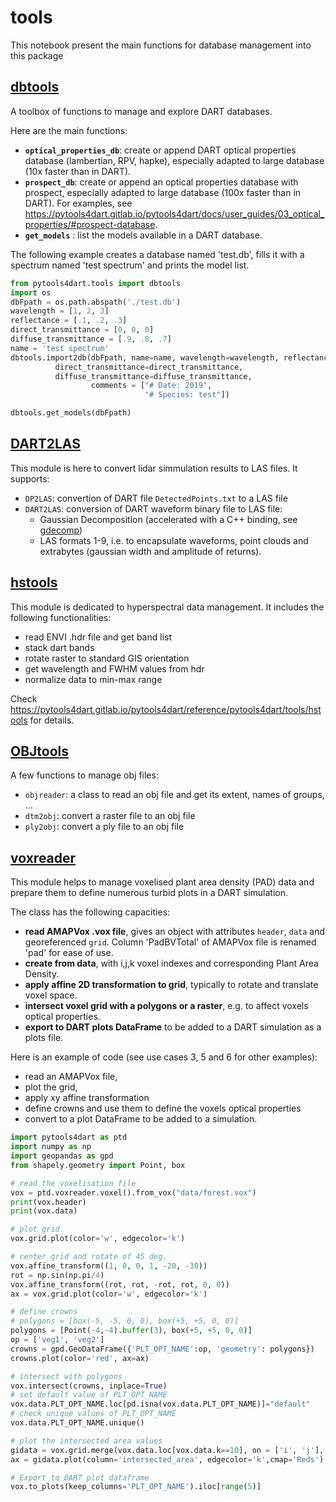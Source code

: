 # tools
This notebook present the main functions for database management into this
package

## [dbtools](https://pytools4dart.gitlab.io/pytools4dart/reference/pytools4dart/tools/dbtools/)

A toolbox of functions to manage and explore DART databases. 

Here are the main functions:

- **`optical_properties_db`**: create or append DART optical properties database (lambertian, RPV, hapke), especially adapted to large database (10x faster than in DART).
- **`prospect_db`**: create or append an optical properties database with prospect, 
especially adapted to large database (100x faster than in DART). 
For examples, see https://pytools4dart.gitlab.io/pytools4dart/docs/user_guides/03_optical_properties/#prospect-database.
- **`get_models`** : list the models available in a DART database.

The following example creates a database named 'test.db', fills it with a spectrum named 'test spectrum'
and prints the model list.

```python
from pytools4dart.tools import dbtools
import os
dbFpath = os.path.abspath('./test.db')
wavelength = [1, 2, 3]
reflectance = [.1, .2, .3]
direct_transmittance = [0, 0, 0]
diffuse_transmittance = [.9, .8, .7]
name = 'test spectrum'
dbtools.import2db(dbFpath, name=name, wavelength=wavelength, reflectance=reflectance,
          direct_transmittance=direct_transmittance, 
          diffuse_transmittance=diffuse_transmittance,
                  comments = ["# Date: 2019",
                              "# Species: test"])

dbtools.get_models(dbFpath)
```

## [DART2LAS](https://pytools4dart.gitlab.io/pytools4dart/reference/pytools4dart/tools/DART2LAS/DART2LAS)

This module is here to convert lidar simmulation results to LAS files.
It supports:
- `DP2LAS`: convertion of DART file `DetectedPoints.txt` to a LAS file 
- `DART2LAS`: conversion of DART waveform binary file to LAS file:
    - Gaussian Decomposition (accelerated with a C++ binding, see [gdecomp](https://gitlab.com/pytools4dart/gdecomp))
    - LAS formats 1-9, i.e. to encapsulate waveforms, point clouds and extrabytes (gaussian width and amplitude of returns).


## [hstools](https://pytools4dart.gitlab.io/pytools4dart/reference/pytools4dart/tools/hstools)

This module is dedicated to hyperspectral data management. It includes the following functionalities:

- read ENVI .hdr file and get band list
- stack dart bands
- rotate raster to standard GIS orientation
- get wavelength and FWHM values from hdr
- normalize data to min-max range

Check https://pytools4dart.gitlab.io/pytools4dart/reference/pytools4dart/tools/hstools for details.

## [OBJtools](https://pytools4dart.gitlab.io/pytools4dart/reference/pytools4dart/tools/OBJtools)

A few functions to manage obj files:
- `objreader`: a class to read an obj file and get its extent, names of groups, ...
- `dtm2obj`: convert a raster file to an obj file
- `ply2obj`: convert a ply file to an obj file

## [voxreader](https://pytools4dart.gitlab.io/pytools4dart/reference/pytools4dart/tools/voxreader)

This module helps to manage voxelised plant area density (PAD) data 
and prepare them to define numerous turbid plots in a DART simulation.

The class has the following capacities:
- **read AMAPVox .vox file**, gives an object with attributes `header`, `data` and georeferenced `grid`.
Column 'PadBVTotal' of AMAPVox file is renamed 'pad' for ease of use.
- **create from data**, with i,j,k voxel indexes and corresponding Plant Area Density. 
- **apply affine 2D transformation to grid**, typically to rotate and translate voxel space. 
- **intersect voxel grid with a polygons or a raster**, e.g. to affect voxels optical properties.
- **export to DART plots DataFrame** to be added to a DART simulation as a plots file.

Here is an example of code (see use cases 3, 5 and 6 for other examples):
 - read an AMAPVox file,
 - plot the grid, 
 - apply xy affine transformation
 - define crowns and use them to define the voxels optical properties
 - convert to a plot DataFrame to be added to a simulation.
 
```python
import pytools4dart as ptd
import numpy as np
import geopandas as gpd
from shapely.geometry import Point, box

# read the voxelisation file
vox = ptd.voxreader.voxel().from_vox("data/forest.vox")
print(vox.header)
print(vox.data)

# plot grid
vox.grid.plot(color='w', edgecolor='k')

# center grid and rotate of 45 deg.
vox.affine_transform((1, 0, 0, 1, -20, -30))
rot = np.sin(np.pi/4)
vox.affine_transform((rot, rot, -rot, rot, 0, 0))
ax = vox.grid.plot(color='w', edgecolor='k')

# define crowns
# polygons = [box(-5, -5, 0, 0), box(+5, +5, 0, 0)]
polygons = [Point(-4,-4).buffer(3), box(+5, +5, 0, 0)]
op = ['veg1', 'veg2']
crowns = gpd.GeoDataFrame({'PLT_OPT_NAME':op, 'geometry': polygons})
crowns.plot(color='red', ax=ax)

# intersect with polygons
vox.intersect(crowns, inplace=True)
# set default value of PLT_OPT_NAME
vox.data.PLT_OPT_NAME.loc[pd.isna(vox.data.PLT_OPT_NAME)]="default"
# check unique values of PLT_OPT_NAME
vox.data.PLT_OPT_NAME.unique()

# plot the intersected area values
gidata = vox.grid.merge(vox.data.loc[vox.data.k==10], on = ['i', 'j'], how='left')
ax = gidata.plot(column='intersected_area', edgecolor='k',cmap='Reds')

# Export to DART plot dataframe
vox.to_plots(keep_columns='PLT_OPT_NAME').iloc[range(5)]
```
